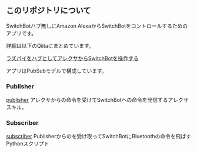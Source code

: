## このリポジトリについて
SwitchBotハブ無しにAmazon AlexaからSwitchBotをコントロールするためのアプリです。

詳細は以下のQiitaにまとめています。

[ラズパイをハブとしてアレクサからSwitchBotを操作する](https://qiita.com/quotto/items/dbe7d87c471282abe95d)

アプリはPubSubモデルで構成しています。

### Publisher
[publisher](./publisher)
アレクサからの命令を受けてSwitchBotへの命令を発信するアレクサスキル。

### Subscriber
[subscriber](./subscriber/)
Publisherからのを受け取ってSwitchBotにBluetoothの命令を飛ばすPythonスクリプト
